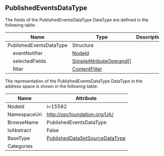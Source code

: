 <!-- datatype -->
## PublishedEventsDataType
  
<!-- end of description -->
The fields of the PublishedEventsDataType DataType are defined in the following table:  

|Name|Type|Description|
|---|---|---|
|PublishedEventsDataType|Structure||
|&nbsp;&nbsp;&nbsp;&nbsp;eventNotifier|[NodeId](../../DataTypes/NodeId/readme.md)||
|&nbsp;&nbsp;&nbsp;&nbsp;selectedFields|[SimpleAttributeOperand](../../DataTypes/SimpleAttributeOperand/readme.md)[]||
|&nbsp;&nbsp;&nbsp;&nbsp;filter|[ContentFilter](../../DataTypes/ContentFilter/readme.md)||

The representation of the PublishedEventsDataType DataType in the address space is shown in the following table:  

|Name|Attribute|
|---|---|
|NodeId|i=15582|
|NamespaceUri|http://opcfoundation.org/UA/|
|BrowseName|PublishedEventsDataType|
|IsAbstract|False|
|BaseType|[PublishedDataSetSourceDataType](../../DataTypes/PublishedDataSetSourceDataType/readme.md)|
|Categories||

